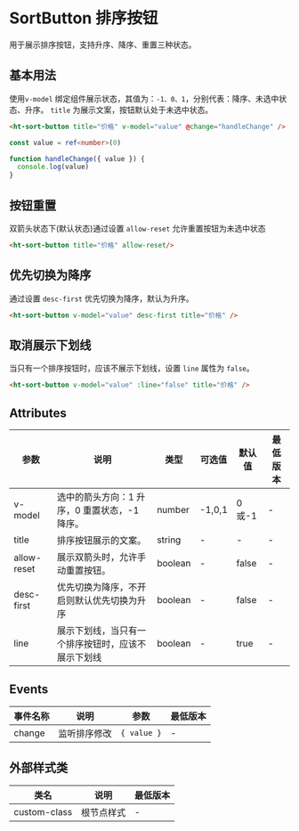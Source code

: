 #  SortButton 排序按钮

用于展示排序按钮，支持升序、降序、重置三种状态。

## 基本用法

使用`v-model` 绑定组件展示状态，其值为：`-1、0、1`，分别代表：降序、未选中状态、升序。 `title` 为展示文案，按钮默认处于未选中状态。

```html
<ht-sort-button title="价格" v-model="value" @change="handleChange" />
```

```typescript
const value = ref<number>(0)

function handleChange({ value }) {
  console.log(value)
}
```

## 按钮重置

双箭头状态下(默认状态)通过设置 `allow-reset` 允许重置按钮为未选中状态

```html
<ht-sort-button title="价格" allow-reset/>
```

## 优先切换为降序

通过设置 `desc-first` 优先切换为降序，默认为升序。

```html
<ht-sort-button v-model="value" desc-first title="价格" />
```

## 取消展示下划线

当只有一个排序按钮时，应该不展示下划线，设置 `line` 属性为 `false`。

```html
<ht-sort-button v-model="value" :line="false" title="价格" />
```

## Attributes

| 参数 | 说明 | 类型 | 可选值 | 默认值 | 最低版本 |
|-----|------|-----|-------|-------|--------|
| v-model | 选中的箭头方向：1 升序，0 重置状态，-1 降序。 | number | -1,0,1 | 0或-1 | - |
| title | 排序按钮展示的文案。 | string | - |	- | - |
| allow-reset | 展示双箭头时，允许手动重置按钮。 | boolean | - | false | - |
| desc-first | 优先切换为降序，不开启则默认优先切换为升序 | boolean | - | false | - |
| line | 展示下划线，当只有一个排序按钮时，应该不展示下划线 | boolean | - | true | - |

## Events

| 事件名称 | 说明 | 参数 | 最低版本 |
|---------|-----|-----|---------|
| change | 监听排序修改 | `{ value }` | - |

## 外部样式类
| 类名 | 说明 | 最低版本 |
|-----|------|--------|
| custom-class | 根节点样式 | - |
